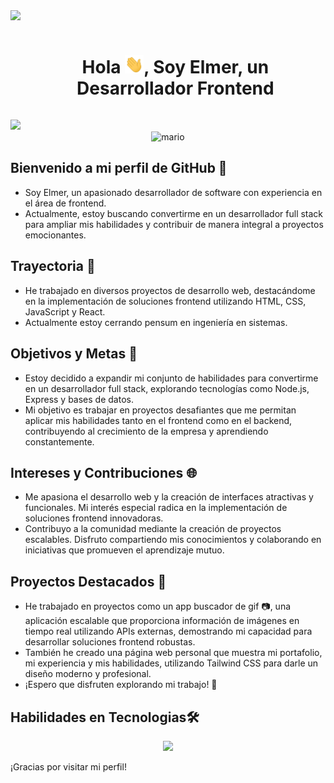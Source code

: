 
<img src="https://user-images.githubusercontent.com/74038190/212284100-561aa473-3905-4a80-b561-0d28506553ee.gif">

<!--h1 without bottom border-->
<div >
  <ul align="center">
    <summary><h1 style="display: inline-block">Hola  <img src="https://raw.githubusercontent.com/ABSphreak/ABSphreak/master/gifs/Hi.gif" width="30px">, Soy Elmer, un Desarrollador Frontend </h1></summary>
  </ul>
</div>


<img src="https://user-images.githubusercontent.com/74038190/212284100-561aa473-3905-4a80-b561-0d28506553ee.gif">



<div align="center">
  <img  src="https://user-images.githubusercontent.com/74038190/225813708-98b745f2-7d22-48cf-9150-083f1b00d6c9.gif"
     height="375"  alt="mario" />
</div>

## Bienvenido a mi perfil de GitHub 👋

- Soy Elmer, un apasionado desarrollador de software con experiencia en el área de frontend.
- Actualmente, estoy buscando convertirme en un desarrollador full stack para ampliar mis habilidades y contribuir de manera integral a proyectos emocionantes.

## Trayectoria 🚀

- He trabajado en diversos proyectos de desarrollo web, destacándome en la implementación de soluciones frontend utilizando HTML, CSS, JavaScript y React.
- Actualmente estoy cerrando pensum en ingeniería en sistemas.

## Objetivos y Metas 🎯

- Estoy decidido a expandir mi conjunto de habilidades para convertirme en un desarrollador full stack, explorando tecnologías como Node.js, Express y bases de datos.
- Mi objetivo es trabajar en proyectos desafiantes que me permitan aplicar mis habilidades tanto en el frontend como en el backend, contribuyendo al crecimiento de la empresa y aprendiendo constantemente.

## Intereses y Contribuciones 🌐

- Me apasiona el desarrollo web y la creación de interfaces atractivas y funcionales. Mi interés especial radica en la implementación de soluciones frontend innovadoras.
- Contribuyo a la comunidad mediante la creación de proyectos escalables. Disfruto compartiendo mis conocimientos y colaborando en iniciativas que promueven el aprendizaje mutuo.

## Proyectos Destacados 🚧

- He trabajado en proyectos como un app buscador de gif 📷, una aplicación escalable que proporciona información de imágenes en tiempo real utilizando APIs externas, demostrando mi capacidad para desarrollar soluciones frontend robustas.
- También he creado una página web personal que muestra mi portafolio, mi experiencia y mis habilidades, utilizando Tailwind CSS para darle un diseño moderno y profesional.
- ¡Espero que disfruten explorando mi trabajo! 👀


## Habilidades en Tecnologias🛠️

<p align="center">
  <a href="https://skillicons.dev">
    <img src="https://skillicons.dev/icons?i=git,github,html,css,js,react,vscode,vite,netlify,md" />
  </a>
</p>

¡Gracias por visitar mi perfil! 






